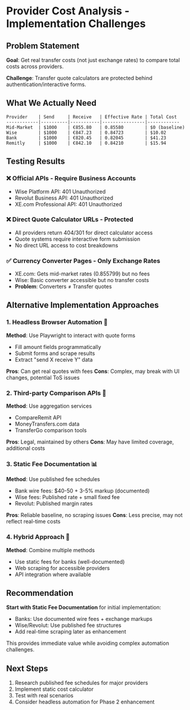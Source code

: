 # Provider Cost Analysis - Implementation Challenges

## Problem Statement

**Goal**: Get real transfer costs (not just exchange rates) to compare total costs across providers.

**Challenge**: Transfer quote calculators are protected behind authentication/interactive forms.

## What We Actually Need

```
Provider    | Send     | Receive   | Effective Rate | Total Cost
------------|----------|-----------|----------------|------------
Mid-Market  | $1000    | €855.80   | 0.85580        | $0 (baseline)
Wise        | $1000    | €847.23   | 0.84723        | $10.02 
Bank        | $1000    | €820.45   | 0.82045        | $41.23
Remitly     | $1000    | €842.10   | 0.84210        | $15.94
```

## Testing Results

### ❌ **Official APIs - Require Business Accounts**
- Wise Platform API: 401 Unauthorized
- Revolut Business API: 401 Unauthorized  
- XE.com Professional API: 401 Unauthorized

### ❌ **Direct Quote Calculator URLs - Protected**
- All providers return 404/301 for direct calculator access
- Quote systems require interactive form submission
- No direct URL access to cost breakdowns

### ✅ **Currency Converter Pages - Only Exchange Rates**
- XE.com: Gets mid-market rates (0.855799) but no fees
- Wise: Basic converter accessible but no transfer costs
- **Problem**: Converters ≠ Transfer quotes

## Alternative Implementation Approaches

### **1. Headless Browser Automation** 🤖
**Method**: Use Playwright to interact with quote forms
- Fill amount fields programmatically
- Submit forms and scrape results
- Extract "send X receive Y" data

**Pros**: Can get real quotes with fees
**Cons**: Complex, may break with UI changes, potential ToS issues

### **2. Third-party Comparison APIs** 🔗
**Method**: Use aggregation services
- CompareRemit API
- MoneyTransfers.com data
- TransferGo comparison tools

**Pros**: Legal, maintained by others
**Cons**: May have limited coverage, additional costs

### **3. Static Fee Documentation** 📊
**Method**: Use published fee schedules
- Bank wire fees: $40-50 + 3-5% markup (documented)
- Wise fees: Published rate + small fixed fee
- Revolut: Published margin rates

**Pros**: Reliable baseline, no scraping issues
**Cons**: Less precise, may not reflect real-time costs

### **4. Hybrid Approach** 🔄
**Method**: Combine multiple methods
- Use static fees for banks (well-documented)
- Web scraping for accessible providers
- API integration where available

## Recommendation

**Start with Static Fee Documentation** for initial implementation:
- Banks: Use documented wire fees + exchange markups
- Wise/Revolut: Use published fee structures
- Add real-time scraping later as enhancement

This provides immediate value while avoiding complex automation challenges.

## Next Steps

1. Research published fee schedules for major providers
2. Implement static cost calculator
3. Test with real scenarios
4. Consider headless automation for Phase 2 enhancement